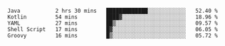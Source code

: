 <!--START_SECTION:waka-->
```text
Java           2 hrs 30 mins   █████████████░░░░░░░░░░░░   52.40 % 
Kotlin         54 mins         ████▓░░░░░░░░░░░░░░░░░░░░   18.96 % 
YAML           27 mins         ██▒░░░░░░░░░░░░░░░░░░░░░░   09.57 % 
Shell Script   17 mins         █▓░░░░░░░░░░░░░░░░░░░░░░░   06.05 % 
Groovy         16 mins         █▒░░░░░░░░░░░░░░░░░░░░░░░   05.72 % 
```
<!--END_SECTION:waka-->

